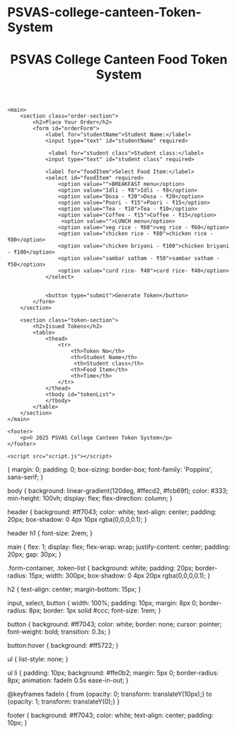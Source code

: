 # PSVAS-college-canteen-Token-System
<html lang="en">
<head>
    <meta charset="UTF-8">
    <meta name="viewport" content="width=device-width, initial-scale=1.0">
    <title>Token System</title>
    <link rel="stylesheet" href="style.css">
</head>
<body>
    <header>
        <h1>PSVAS College Canteen Food Token System</h1>
    </header>

    <main>
        <section class="order-section">
            <h2>Place Your Order</h2>
            <form id="orderForm">
                <label for="studentName">Student Name:</label>
                <input type="text" id="studentName" required>

                 <label for="student class">Student class:</label>
                <input type="text" id="student class" required>

                <label for="foodItem">Select Food Item:</label>
                <select id="foodItem" required>
                    <option value="">BREAKFAST menu</option>
                    <option value="Idli - ₹8">Idli - ₹8</option>
                    <option value="Dosa - ₹20">Dosa - ₹20</option>
                    <option value="Poori - ₹15">Poori - ₹15</option>
                    <option value="Tea - ₹10">Tea - ₹10</option>
                    <option value="Coffee - ₹15">Coffee - ₹15</option>
                     <option value="">LUNCH menu</option>
                    <option value="veg rice - ₹60">veg rice - ₹60</option>
                    <option value="chicken rice - ₹80">chicken rice - ₹80</option>
                    <option value="chicken briyani - ₹100">chicken briyani - ₹100</option>
                    <option value="sambar satham - ₹50">sambar satham - ₹50</option>
                    <option value="curd rice- ₹40">curd rice- ₹40</option>
                </select>
                

                <button type="submit">Generate Token</button>
            </form>
        </section>

        <section class="token-section">
            <h2>Issued Tokens</h2>
            <table>
                <thead>
                    <tr>
                        <th>Token No</th>
                        <th>Student Name</th>
                         <th>Student class</th>
                        <th>Food Item</th>
                        <th>Time</th>
                    </tr>
                </thead>
                <tbody id="tokenList">
                </tbody>
            </table>
        </section>
    </main>

    <footer>
        <p>© 2025 PSVAS College Canteen Token System</p>
    </footer>

    <script src="script.js"></script>
</body>
</html>
{
    margin: 0;
    padding: 0;
    box-sizing: border-box;
    font-family: 'Poppins', sans-serif;
}

body {
    background: linear-gradient(120deg, #ffecd2, #fcb69f);
    color: #333;
    min-height: 100vh;
    display: flex;
    flex-direction: column;
}

header {
    background: #ff7043;
    color: white;
    text-align: center;
    padding: 20px;
    box-shadow: 0 4px 10px rgba(0,0,0,0.1);
}

header h1 {
    font-size: 2rem;
}

main {
    flex: 1;
    display: flex;
    flex-wrap: wrap;
    justify-content: center;
    padding: 20px;
    gap: 30px;
}

.form-container, .token-list {
    background: white;
    padding: 20px;
    border-radius: 15px;
    width: 300px;
    box-shadow: 0 4px 20px rgba(0,0,0,0.1);
}

h2 {
    text-align: center;
    margin-bottom: 15px;
}

input, select, button {
    width: 100%;
    padding: 10px;
    margin: 8px 0;
    border-radius: 8px;
    border: 1px solid #ccc;
    font-size: 1rem;
}

button {
    background: #ff7043;
    color: white;
    border: none;
    cursor: pointer;
    font-weight: bold;
    transition: 0.3s;
}

button:hover {
    background: #ff5722;
}

ul {
    list-style: none;
}

ul li {
    padding: 10px;
    background: #ffe0b2;
    margin: 5px 0;
    border-radius: 8px;
    animation: fadeIn 0.5s ease-in-out;
}

@keyframes fadeIn {
    from {opacity: 0; transform: translateY(10px);}
    to {opacity: 1; transform: translateY(0);}
}

footer {
    background: #ff7043;
    color: white;
    text-align: center;
    padding: 10px;
}

